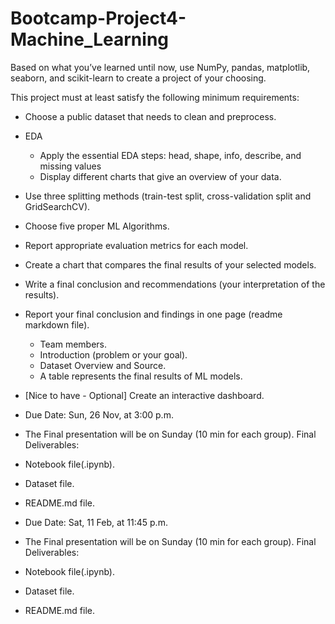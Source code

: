 # Bootcamp-Project4-Machine_Learning

Based on what you’ve learned until now, use NumPy, pandas, matplotlib, seaborn, and scikit-learn to create a project of your choosing. 

This project must at least satisfy the following minimum requirements:

- Choose a public dataset that needs to clean and preprocess.
- EDA
    - Apply the essential EDA steps: head, shape, info, describe, and missing values
    - Display different charts that give an overview of your data.
- Use three splitting methods (train-test split, cross-validation split and GridSearchCV).
- Choose five proper ML Algorithms.
- Report appropriate evaluation metrics for each model.
- Create a chart that compares the final results of your selected models.
- Write a final conclusion and recommendations (your interpretation of the results).
- Report your final conclusion and findings in one page (readme markdown file).
    - Team members.
    - Introduction (problem or your goal).
    - Dataset Overview and Source.
    - A table represents the final results of ML models.
- [Nice to have - Optional] Create an interactive dashboard.

- Due Date: Sun, 26 Nov, at 3:00 p.m.
- The Final presentation will be on Sunday (10 min for each group).
Final Deliverables:
- Notebook file(.ipynb).
- Dataset file.
- README.md file.


- Due Date: Sat, 11 Feb, at 11:45 p.m.
- The Final presentation will be on Sunday (10 min for each group).
Final Deliverables:
- Notebook file(.ipynb).
- Dataset file.
- README.md file.
